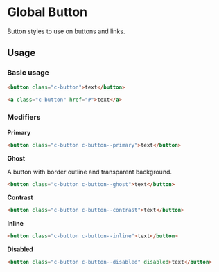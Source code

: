 # Global Button

Button styles to use on buttons and links.

## Usage

### Basic usage

```html
<button class="c-button">text</button>

<a class="c-button" href="#">text</a> 
```

### Modifiers

**Primary**
```html
<button class="c-button c-button--primary">text</button>
```

**Ghost**

A button with border outline and transparent background.
```html
<button class="c-button c-button--ghost">text</button>
```

**Contrast**
```html
<button class="c-button c-button--contrast">text</button>
```

**Inline**
```html
<button class="c-button c-button--inline">text</button>
```

**Disabled**
```html
<button class="c-button c-button--disabled" disabled>text</button>
```
